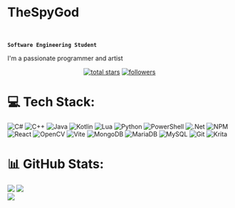 #  TheSpyGod
<br/>

**`Software Engineering Student`**

<p align="left"> I'm a passionate programmer and artist<p/>
  
<p align="center">
  <a href="https://github.com/TheSpyGod?tab=repositories&sort=stargazers">
    <img alt="total stars" title="Total stars on GitHub" src="https://custom-icon-badges.demolab.com/github/stars/TheSpyGod?color=55960c&style=for-the-badge&labelColor=488207&logo=star"/></a>
  <a href="https://github.com/TheSpyGod?tab=followers">
    <img alt="followers" title="Follow me on Github" src="https://custom-icon-badges.demolab.com/github/followers/TheSpyGod?color=236ad3&labelColor=1155ba&style=for-the-badge&logo=person-add&label=Follow&logoColor=white"/></a>
</p>

# 💻 Tech Stack:
![C#](https://img.shields.io/badge/c%23-%23239120.svg?style=for-the-badge&logo=csharp&logoColor=white) ![C++](https://img.shields.io/badge/c++-%2300599C.svg?style=for-the-badge&logo=c%2B%2B&logoColor=white) ![Java](https://img.shields.io/badge/java-%23ED8B00.svg?style=for-the-badge&logo=openjdk&logoColor=white) ![Kotlin](https://img.shields.io/badge/kotlin-%237F52FF.svg?style=for-the-badge&logo=kotlin&logoColor=white) ![Lua](https://img.shields.io/badge/lua-%232C2D72.svg?style=for-the-badge&logo=lua&logoColor=white) ![Python](https://img.shields.io/badge/python-3670A0?style=for-the-badge&logo=python&logoColor=ffdd54) ![PowerShell](https://img.shields.io/badge/PowerShell-%235391FE.svg?style=for-the-badge&logo=powershell&logoColor=white) ![.Net](https://img.shields.io/badge/.NET-5C2D91?style=for-the-badge&logo=.net&logoColor=white) ![NPM](https://img.shields.io/badge/NPM-%23CB3837.svg?style=for-the-badge&logo=npm&logoColor=white) ![React](https://img.shields.io/badge/react-%2320232a.svg?style=for-the-badge&logo=react&logoColor=%2361DAFB) ![OpenCV](https://img.shields.io/badge/opencv-%23white.svg?style=for-the-badge&logo=opencv&logoColor=white) ![Vite](https://img.shields.io/badge/vite-%23646CFF.svg?style=for-the-badge&logo=vite&logoColor=white) ![MongoDB](https://img.shields.io/badge/MongoDB-%234ea94b.svg?style=for-the-badge&logo=mongodb&logoColor=white) ![MariaDB](https://img.shields.io/badge/MariaDB-003545?style=for-the-badge&logo=mariadb&logoColor=white) ![MySQL](https://img.shields.io/badge/mysql-4479A1.svg?style=for-the-badge&logo=mysql&logoColor=white) ![Git](https://img.shields.io/badge/git-%23F05033.svg?style=for-the-badge&logo=git&logoColor=white) ![Krita](https://img.shields.io/badge/Krita-203759?style=for-the-badge&logo=krita&logoColor=EEF37B)
# 📊 GitHub Stats:
![](https://github-readme-stats.vercel.app/api?username=TheSpyGod&theme=rose&hide_border=true&include_all_commits=false&count_private=true)
![](https://github-readme-streak-stats.herokuapp.com/?user=TheSpyGod&theme=rose&hide_border=true)<br/>
![](https://github-contributor-stats.vercel.app/api?username=TheSpyGod&limit=5&theme=rose&combine_all_yearly_contributions=true)

